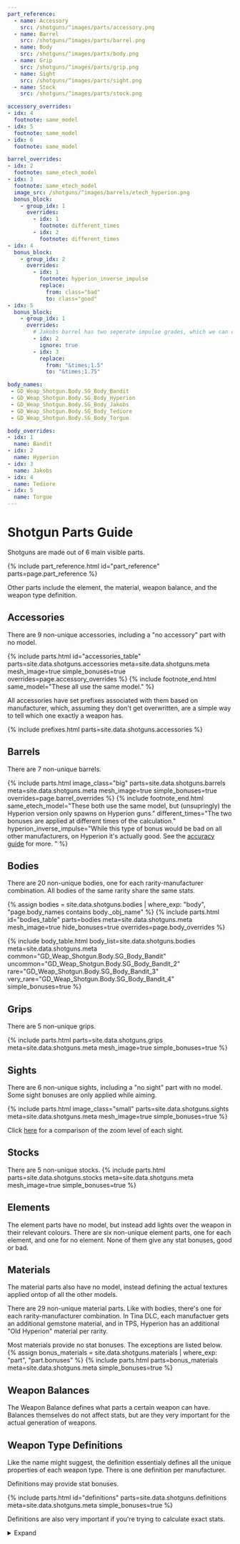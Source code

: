 ```yaml
---
part_reference:
  - name: Accessory
    src: /shotguns/^images/parts/accessory.png
  - name: Barrel
    src: /shotguns/^images/parts/barrel.png
  - name: Body
    src: /shotguns/^images/parts/body.png
  - name: Grip
    src: /shotguns/^images/parts/grip.png
  - name: Sight
    src: /shotguns/^images/parts/sight.png
  - name: Stock
    src: /shotguns/^images/parts/stock.png

accessory_overrides:
- idx: 4
  footnote: same_model
- idx: 5
  footnote: same_model
- idx: 6
  footnote: same_model

barrel_overrides:
- idx: 2
  footnote: same_etech_model
- idx: 3
  footnote: same_etech_model
  image_src: /shotguns/^images/barrels/etech_hyperion.png
  bonus_block:
    - group_idx: 1
      overrides:
        - idx: 1
          footnote: different_times
        - idx: 2
          footnote: different_times
- idx: 4
  bonus_block:
    - group_idx: 2
      overrides:
        - idx: 1
          footnote: hyperion_inverse_impulse
          replace:
            from: class="bad"
            to: class="good"
- idx: 5
  bonus_block:
    - group_idx: 1
      overrides:
        # Jakobs barrel has two seperate impulse grades, which we can combine into one
        - idx: 2
          ignore: true
        - idx: 3
          replace:
            from: "&times;1.5"
            to: "&times;1.75"

body_names:
 - GD_Weap_Shotgun.Body.SG_Body_Bandit
 - GD_Weap_Shotgun.Body.SG_Body_Hyperion
 - GD_Weap_Shotgun.Body.SG_Body_Jakobs
 - GD_Weap_Shotgun.Body.SG_Body_Tediore
 - GD_Weap_Shotgun.Body.SG_Body_Torgue

body_overrides:
- idx: 1
  name: Bandit
- idx: 2
  name: Hyperion
- idx: 3
  name: Jakobs
- idx: 4
  name: Tediore
- idx: 5
  name: Torgue
---
```


# Shotgun Parts Guide
Shotguns are made out of 6 main visible parts.

<style>
#part_reference img {
    max-width: calc(var(--img-size-big) + var(--img-size-increment));
    max-height: calc(var(--img-size-big) + var(--img-size-increment));
    min-height: revert;
}
</style>
{% include part_reference.html id="part_reference" parts=page.part_reference %}

Other parts include the element, the material, weapon balance, and the weapon type definition.

## Accessories
There are 9 non-unique accessories, including a "no accessory" part with no model.

<style>
#accessories_table img {
    min-width: var(--img-size-standard);
    min-height: var(--img-size-standard);
    max-width: var(--img-size-big);
}
</style>
{% include parts.html 
    id="accessories_table"
    parts=site.data.shotguns.accessories
    meta=site.data.shotguns.meta
    mesh_image=true
    simple_bonuses=true
    overrides=page.accessory_overrides
%}
{% include footnote_end.html
    same_model="These all use the same model."
%}

All accessories have set prefixes associated with them based on manufacturer, which, assuming they
don't get overwritten, are a simple way to tell which one exactly a weapon has.

{% include prefixes.html parts=site.data.shotguns.accessories %}

## Barrels
There are 7 non-unique barrels.

{% include parts.html 
    image_class="big"
    parts=site.data.shotguns.barrels
    meta=site.data.shotguns.meta
    mesh_image=true
    simple_bonuses=true
    overrides=page.barrel_overrides
%}
{% include footnote_end.html
    same_etech_model="These both use the same model, but (unsupringly) the Hyperion version only spawns on Hyperion guns."
    different_times="The two bonuses are applied at different times of the calculation."
    hyperion_inverse_impulse="While this type of bonus would be bad on all other manufacturers, on Hyperion it's actually good. See the [accuracy guide](/accuracy/#hyperion) for more. "
%}

## Bodies
There are 20 non-unique bodies, one for each rarity-manufacturer combination. All bodies of the
same rarity share the same stats.

<style>
#bodies_table > div:nth-child(2) > img {
    max-width: var(--img-size-big);
    min-height: var(--img-size-standard)
}
</style>
{% assign bodies = site.data.shotguns.bodies
                   | where_exp: "body", "page.body_names contains body._obj_name" %}
{% include parts.html
    id="bodies_table"
    parts=bodies
    meta=site.data.shotguns.meta
    mesh_image=true
    hide_bonuses=true
    overrides=page.body_overrides
%}

{% include body_table.html 
    body_list=site.data.shotguns.bodies
    meta=site.data.shotguns.meta
    common="GD_Weap_Shotgun.Body.SG_Body_Bandit"
    uncommon="GD_Weap_Shotgun.Body.SG_Body_Bandit_2"
    rare="GD_Weap_Shotgun.Body.SG_Body_Bandit_3"
    very_rare="GD_Weap_Shotgun.Body.SG_Body_Bandit_4"
    simple_bonuses=true
%}

## Grips
There are 5 non-unique grips.

{% include parts.html 
    parts=site.data.shotguns.grips
    meta=site.data.shotguns.meta
    mesh_image=true
    simple_bonuses=true
%}

## Sights
There are 6 non-unique sights, including a "no sight" part with no model. Some sight bonuses are
only applied while aiming.

{% include parts.html 
    image_class="small"
    parts=site.data.shotguns.sights
    meta=site.data.shotguns.meta
    mesh_image=true
    simple_bonuses=true
%}

Click [here](/shotguns/zoom/) for a comparison of the zoom level of each sight.

## Stocks
There are 5 non-unique stocks.
{% include parts.html 
    parts=site.data.shotguns.stocks
    meta=site.data.shotguns.meta
    mesh_image=true
    simple_bonuses=true
%}

## Elements
The element parts have no model, but instead add lights over the weapon in their relevant colours.
There are six non-unique element parts, one for each element, and one for no element. None of them
give any stat bonuses, good or bad. 

## Materials
The material parts also have no model, instead defining the actual textures applied ontop of all the
other models.

There are 29 non-unique material parts. Like with bodies, there's one for each rarity-manufacturer
combination. In Tina DLC, each manufactuer gets an additional gemstone material, and in TPS,
Hyperion has an additional "Old Hyperion" material per rarity.

Most materials provide no stat bonuses. The exceptions are listed below.
{% assign bonus_materials = site.data.shotguns.materials | where_exp: "part", "part.bonuses" %}
{% include parts.html
    parts=bonus_materials
    meta=site.data.shotguns.meta
    simple_bonuses=true
%}

## Weapon Balances
The Weapon Balance defines what parts a certain weapon can have. Balances themselves do not affect
stats, but are they very important for the actual generation of weapons.

## Weapon Type Definitions
Like the name might suggest, the definition essentialy defines all the unique properties of each
weapon type. There is one definition per manufacturer.

Definitions may provide stat bonuses.

<style>
#definitions div.part-block {
    flex-basis: calc(20% - 10px);
}
</style>
{% include parts.html
    id="definitions"
    parts=site.data.shotguns.definitions
    meta=site.data.shotguns.meta
    simple_bonuses=true
%}

Definitions are also very important if you're trying to calculate exact stats.

<details>
    <summary>Expand</summary>

To start with, they define the base values used by all stats stored on the weapon.

{% include definition_base_table.html meta=site.data.shotguns.meta %}

They also define all grade bonuses, and how exactly they get converted into standard bonuses.

{% include definition_grade_table.html meta=site.data.shotguns.meta %}

</details>
